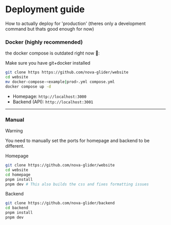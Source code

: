 # Deployment guide

How to actually deploy for 'production' (theres only a development command but thats good enough for now)

### Docker (highly recommended)

the docker compose is outdated right now 🥲:

Make sure you have git+docker installed

```bash
git clone https https://github.com/nova-glider/website
cd website
mv docker-compose-<example|prod>.yml compose.yml
docker compose up -d
```
- Homepage: `http://localhost:3000`
- Backend (API): `http://localhost:3001`

---

### Manual
> [!WARNING]  
> You need to manually set the ports for homepage and backend to be different.

Homepage
```bash
git clone https://github.com/nova-glider/website
cd website
cd homepage
pnpm install
pnpm dev # This also builds the css and fixes formatting issues
```

Backend
```bash
git clone https://github.com/nova-glider/backend
cd backend
pnpm install
pnpm dev
```
